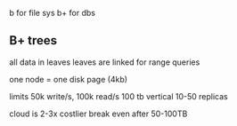 ---
---
b for file sys
b+ for dbs

## B+ trees
all data in leaves
leaves are linked for range queries

one node = one disk page (4kb)

limits
50k write/s, 100k read/s
100 tb vertical
10-50 replicas

cloud is 2-3x costlier
break even after 50-100TB
